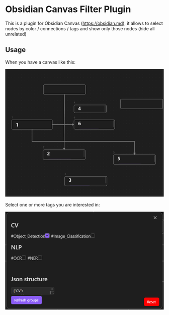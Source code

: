 # Obsidian Canvas Filter Plugin

This is a plugin for Obsidian Canvas (https://obsidian.md), 
it allows to select nodes by color / connections / tags and show 
only those nodes (hide all unrelated)

## Usage

When you have a canvas like this: 

<div align="center">
  <img src="./assets/canvas.png">
</div>

Select one or more tags you are interested in:

<div align="center">
  <img src="https://github.com/CHex0K/advanced-canvas-filter/blob/main/assets/1.png">
</div>
 

